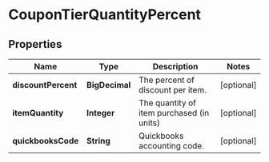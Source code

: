 

# CouponTierQuantityPercent


## Properties

| Name | Type | Description | Notes |
|------------ | ------------- | ------------- | -------------|
|**discountPercent** | **BigDecimal** | The percent of discount per item. |  [optional] |
|**itemQuantity** | **Integer** | The quantity of item purchased (in units) |  [optional] |
|**quickbooksCode** | **String** | Quickbooks accounting code. |  [optional] |



